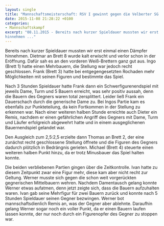 ```yaml
---
layout: single
title: "Mannschaftsmeisterschaft: RSV I gewinnt gegen die Velberter SG II mit 5:3"
date: 2015-11-08 21:28:22 +0100
categories: 
- Mannschaftskampf
excerpt: "08.11.2015 - Bereits nach kurzer Spieldauer mussten wir erst einmal einen Dämpfer
hinnehmen ..."
---
```


Bereits nach kurzer Spieldauer mussten wir erst einmal einen Dämpfer
hinnehmen. Dietmar an Brett 8 wurde kalt erwischt und verlor schon in
der Eröffnung. Dafür sah es an den vorderen Weiß-Brettern ganz gut
aus. Ingo (Brett 1) hatte einen Mehrbauern, die Stellung war jedoch
recht geschlossen. Frank (Brett 3) hatte bei entgegengesetzten
Rochaden mehr Möglichkeiten mit seinen Figuren und bestimmte das
Spiel.

Nach 3 Stunden Spieldauer hatte Frank dann ein Schwerfigurenendspiel
mit jeweils Dame, Turm und 5 Bauern erreicht, was sehr positiv aussah,
denn die Bauern des Gegners waren total zersplittert. Leider ließ
Frank ein Dauerschach durch die generische Dame zu. Bei Ingos Partie
kam es ebenfalls zur Punkteteilung, da kein Fortkommen in der Stellung
zu erkennen war. Nach einer weiteren halben Stunde erreichte auch
Dieter ein Remis, nachdem er einen gefährlichen Angriff des Gegners
mit Dame, Turm und Läufer erfolgreich abgewehrt hatte und in einem
ausgeglichenen Bauernendspiel gelandet war.

Den Ausgleich zum 2,5:2,5 erzielte dann Thomas an Brett 2, der eine
zunächst recht geschlossene Stellung öffnete und die Figuren des
Gegners dadurch plötzlich in Bedrängnis gerieten. Michael (Brett 4)
steuerte einen weiteren halben Punkt hinzu, da er trotz Minusbauer das
Spiel halten konnte.

Die beiden verbliebenen Partien gingen über die Zeitkontrolle. Ivan
hatte zu diesem Zeitpunkt zwar eine Figur mehr, diese kam aber nicht
recht zur Geltung. Werner musste sich gegen die schon weit
vorgerückten gegnerischen Mittelbauern wehren. Nachdem Damentausch
gelang konnte Werner etwas aufatmen, denn jetzt zeigte sich, dass die
Bauern aufzuhalten waren.  Ivan gab seine Mehrfigur für zwei Bauern
zurück und konnte nach 5 Stunden Spieldauer seinen Gegner
bezwingen. Werner bot mannschaftsdienlich Remis an, was der Gegner
aber ablehnte. Daraufhin gelang Werner sogar noch ein voller Punkt, da
er einen Bauern laufen lassen konnte, der nur noch durch ein
Figurenopfer des Gegner zu stoppen war.
